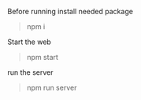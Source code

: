 Before running install needed package
> npm i

Start the web
> npm start

run the server
> npm run server
